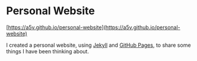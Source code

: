 # Personal Website

[https://a5v.github.io/personal-website](https://a5v.github.io/personal-website)

I created a personal website, using [Jekyll](https://jekyllrb.com/) and [GitHub Pages](https://pages.github.com/), to share some things I have been thinking about.
